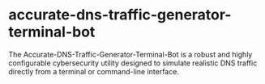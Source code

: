 # accurate-dns-traffic-generator-terminal-bot
The Accurate-DNS-Traffic-Generator-Terminal-Bot is a robust and highly configurable cybersecurity utility designed to simulate realistic DNS traffic directly from a terminal or command-line interface.
